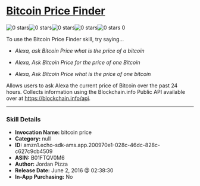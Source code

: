 # [Bitcoin Price Finder](http://alexa.amazon.com/#skills/amzn1.echo-sdk-ams.app.200970e1-028c-46dc-828c-c627c9cb4509)
![0 stars](../../images/ic_star_border_black_18dp_1x.png)![0 stars](../../images/ic_star_border_black_18dp_1x.png)![0 stars](../../images/ic_star_border_black_18dp_1x.png)![0 stars](../../images/ic_star_border_black_18dp_1x.png)![0 stars](../../images/ic_star_border_black_18dp_1x.png) 0

To use the Bitcoin Price Finder skill, try saying...

* *Alexa, ask Bitcoin Price what is the price of a bitcoin*

* *Alexa, Ask Bitcoin Price for the price of one Bitcoin*

* *Alexa, Ask Bitcoin Price what is the price of one bitcoin*

Allows users to ask Alexa the current price of Bitcoin over the past 24 hours. Collects information using the Blockchain.info Public API available over at https://blockchain.info/api.

***

### Skill Details

* **Invocation Name:** bitcoin price
* **Category:** null
* **ID:** amzn1.echo-sdk-ams.app.200970e1-028c-46dc-828c-c627c9cb4509
* **ASIN:** B01FTQV0M6
* **Author:** Jordan Pizza
* **Release Date:** June 2, 2016 @ 02:38:30
* **In-App Purchasing:** No
